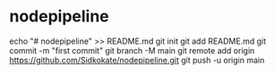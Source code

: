 # nodepipeline
echo "# nodepipeline" >> README.md
git init
git add README.md
git commit -m "first commit"
git branch -M main
git remote add origin https://github.com/Sidkokate/nodepipeline.git
git push -u origin main